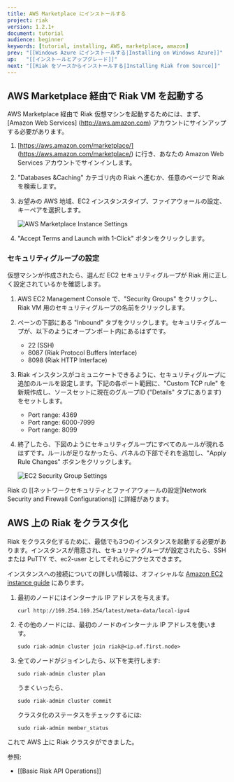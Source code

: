 ```yaml
---
title: AWS Marketplace にインストールする
project: riak
version: 1.2.1+
document: tutorial
audience: beginner
keywords: [tutorial, installing, AWS, marketplace, amazon]
prev: "[[Windows Azure にインストールする|Installing on Windows Azure]]"
up:   "[[インストールとアップグレード]]"
next: "[[Riak をソースからインストールする|Installing Riak from Source]]"
---
```


## AWS Marketplace 経由で Riak VM を起動する

AWS Marketplace 経由で Riak 仮想マシンを起動するためには、まず、[Amazon Web Services] (http://aws.amazon.com) アカウントにサインアップする必要があります。

1. [https://aws.amazon.com/marketplace/] (https://aws.amazon.com/marketplace/) に行き、あなたの Amazon Web Services アカウントでサインインします。

2. "Databases &Caching" カテゴリ内の Riak へ進むか、任意のページで Riak を検索します。

3. お望みの AWS 地域、EC2 インスタンスタイプ、ファイアウォールの設定、キーペアを選択します。

	![AWS Marketplace Instance Settings](/images/aws-marketplace-settings.png)

4. "Accept Terms and Launch with 1-Click" ボタンをクリックします。

### セキュリティグループの設定

仮想マシンが作成されたら、選んだ EC2 セキュリティグループが Riak 用に正しく設定されているかを確認します。  

1. AWS EC2 Management Console で、"Security Groups" をクリックし、Riak VM 用のセキュリティグループの名前をクリックします。

2. ペーンの下部にある "Inbound" タブをクリックします。セキュリティグループが、以下のようにオープンポート内にあるはずです。
	- 22 (SSH)
	- 8087 (Riak Protocol Buffers Interface)
	- 8098 (Riak HTTP Interface)

3. Riak インスタンスがコミュニケートできるように、セキュリティグループに追加のルールを設定します。下記の各ポート範囲に、"Custom TCP rule" を新規作成し、ソースセットに現在のグループID ("Details" タブにあります) をセットします。  
	- Port range: 4369
	- Port range: 6000-7999
	- Port range: 8099 

4. 終了したら、下図のようにセキュリティグループにすべてのルールが現れるはずです。ルールが足りなかったら、パネルの下部でそれを追加し、"Apply Rule Changes" ボタンをクリックします。 

	![EC2 Security Group Settings](/images/aws-marketplace-security-group.png)

Riak の [[ネットワークセキュリティとファイアウォールの設定|Network Security and Firewall Configurations]] に詳細があります。

## AWS 上の Riak をクラスタ化

Riak をクラスタ化するために、最低でも3つのインスタンスを起動する必要があります。インスタンスが用意され、セキュリティグループが設定されたら、SSH または PuTTY で、ec2-user としてそれらにアクセスできます。

インスタンスへの接続についての詳しい情報は、オフィシャルな [Amazon EC2 instance guide](http://docs.amazonwebservices.com/AWSEC2/latest/UserGuide/AccessingInstances.html) にあります。

1. 最初のノードにはインターナル IP アドレスを与えます。

	```text
	curl http://169.254.169.254/latest/meta-data/local-ipv4 
	```

2. その他のノードには、最初のノードのインターナル IP アドレスを使います。

	```text
	sudo riak-admin cluster join riak@<ip.of.first.node>
	```

3. 全てのノードがジョインしたら、以下を実行します:

	```text
	sudo riak-admin cluster plan
	```

	うまくいったら、

	```text
	sudo riak-admin cluster commit
	```

	クラスタ化のステータスをチェックするには:

	```text
	sudo riak-admin member_status
	```

これで AWS 上に  Riak クラスタができました。

参照:

- [[Basic Riak API Operations]]
